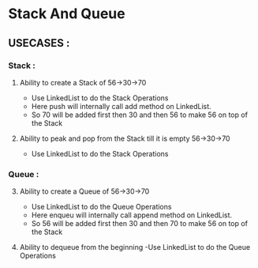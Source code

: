 # Stack And Queue

## USECASES :

### Stack :

1. Ability to create a Stack of 56->30->70
   - Use LinkedList to do the Stack Operations
   - Here push will internally call add method on LinkedList.
   - So 70 will be added first then 30 and then 
     56 to make 56 on top of the Stack

2. Ability to peak and pop from the Stack till it is empty 56->30->70
   - Use LinkedList to do the Stack Operations

### Queue :

3. Ability to create a Queue of 56->30->70
   - Use LinkedList to do the Queue Operations
   - Here enqueu will internally call append method on LinkedList.
   - So 56 will be added first then 30 and then
     70 to make 56 on top of the Stack

4. Ability to dequeue from the beginning
   -Use LinkedList to do the Queue Operations
